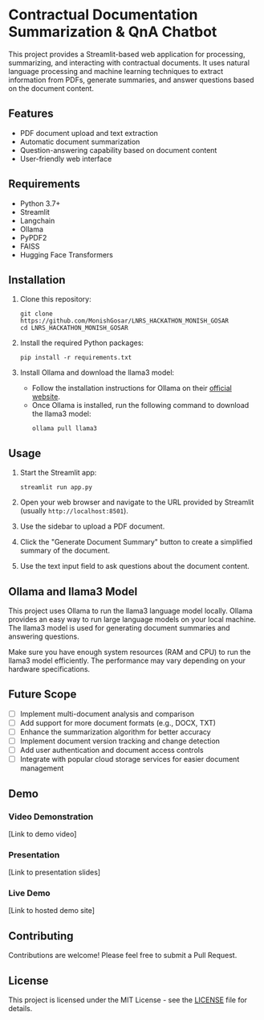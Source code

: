# Contractual Documentation Summarization & QnA Chatbot

This project provides a Streamlit-based web application for processing, summarizing, and interacting with contractual documents. It uses natural language processing and machine learning techniques to extract information from PDFs, generate summaries, and answer questions based on the document content.

## Features

- PDF document upload and text extraction
- Automatic document summarization
- Question-answering capability based on document content
- User-friendly web interface

## Requirements

- Python 3.7+
- Streamlit
- Langchain
- Ollama
- PyPDF2
- FAISS
- Hugging Face Transformers

## Installation

1. Clone this repository:
   ```
   git clone https://github.com/MonishGosar/LNRS_HACKATHON_MONISH_GOSAR
   cd LNRS_HACKATHON_MONISH_GOSAR
   ```

2. Install the required Python packages:
   ```
   pip install -r requirements.txt
   ```

3. Install Ollama and download the llama3 model:
   - Follow the installation instructions for Ollama on their [official website](https://ollama.ai/).
   - Once Ollama is installed, run the following command to download the llama3 model:
     ```
     ollama pull llama3
     ```

## Usage

1. Start the Streamlit app:
   ```
   streamlit run app.py
   ```

2. Open your web browser and navigate to the URL provided by Streamlit (usually `http://localhost:8501`).

3. Use the sidebar to upload a PDF document.

4. Click the "Generate Document Summary" button to create a simplified summary of the document.

5. Use the text input field to ask questions about the document content.

## Ollama and llama3 Model

This project uses Ollama to run the llama3 language model locally. Ollama provides an easy way to run large language models on your local machine. The llama3 model is used for generating document summaries and answering questions.

Make sure you have enough system resources (RAM and CPU) to run the llama3 model efficiently. The performance may vary depending on your hardware specifications.

## Future Scope

- [ ] Implement multi-document analysis and comparison
- [ ] Add support for more document formats (e.g., DOCX, TXT)
- [ ] Enhance the summarization algorithm for better accuracy
- [ ] Implement document version tracking and change detection
- [ ] Add user authentication and document access controls
- [ ] Integrate with popular cloud storage services for easier document management

## Demo

### Video Demonstration
[Link to demo video]

### Presentation
[Link to presentation slides]

### Live Demo
[Link to hosted demo site]

## Contributing
Contributions are welcome! Please feel free to submit a Pull Request.

## License
This project is licensed under the MIT License - see the [LICENSE](LICENSE) file for details.
